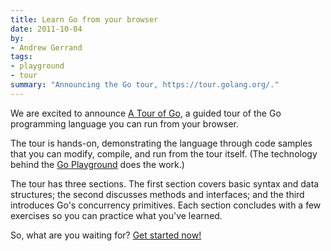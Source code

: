 ```yaml
---
title: Learn Go from your browser
date: 2011-10-04
by:
- Andrew Gerrand
tags:
- playground
- tour
summary: "Announcing the Go tour, https://tour.golang.org/."
---
```



We are excited to announce [A Tour of Go](https://tour.golang.org/),
a guided tour of the Go programming language you can run from your browser.

The tour is hands-on, demonstrating the language through code samples that you can modify,
compile, and run from the tour itself.
(The technology behind the [Go Playground](https://golang.org/doc/play/) does the work.)

The tour has three sections. The first section covers basic syntax and data structures;
the second discusses methods and interfaces;
and the third introduces Go's concurrency primitives.
Each section concludes with a few exercises so you can practice what you've learned.

So, what are you waiting for? [Get started now!](https://tour.golang.org/)
